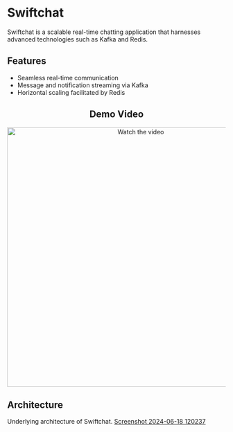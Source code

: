 # Swiftchat

Swiftchat is a scalable real-time chatting application that harnesses advanced technologies such as Kafka and Redis.

## Features

- Seamless real-time communication
- Message and notification streaming via Kafka
- Horizontal scaling facilitated by Redis

<div align="center">
  <h2>Demo Video</h2>
  <a href="https://www.youtube.com/watch?v=4brKi0LKvPM" target="_blank">
    <img src="https://img.youtube.com/vi/4brKi0LKvPM/maxresdefault.jpg" alt="Watch the video" width="600" height="auto"/>
  </a>
</div>

## Architecture

Underlying architecture of Swiftchat.
[Screenshot 2024-06-18 120237](https://github.com/itsroshanharry/swiftchat/assets/115100271/10703fdd-bcbd-40f1-a0f3-4d77d80c6068)
